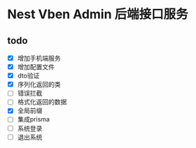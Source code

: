 # Nest Vben Admin 后端接口服务

## todo

- [x] 增加手机端服务
- [x] 增加配置文件
- [x] dto验证
- [x] 序列化返回的类
- [ ] 错误拦截
- [ ] 格式化返回的数据
- [x] 全局前缀
- [ ] 集成prisma
- [ ] 系统登录
- [ ] 退出系统
